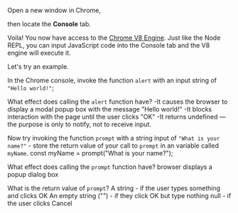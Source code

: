 Open a new window in Chrome,

then locate the **Console** tab.

Voila! You now have access to the [Chrome V8 Engine](https://www.cloudflare.com/en-gb/learning/serverless/glossary/what-is-chrome-v8/).
Just like the Node REPL, you can input JavaScript code into the Console tab and the V8 engine will execute it.

Let's try an example.

In the Chrome console,
invoke the function `alert` with an input string of `"Hello world!"`;

What effect does calling the `alert` function have?
    -It causes the browser to display a modal popup box with the message "Hello world!"
    -It blocks interaction with the page until the user clicks "OK"
    -It returns undefined — the purpose is only to notify, not to receive input.

Now try invoking the function `prompt` with a string input of `"What is your name?"` - store the return value of your call to `prompt` in an variable called `myName`.
const myName = prompt("What is your name?");


What effect does calling the `prompt` function have?
browser displays a popup dialog box

What is the return value of `prompt`?
    A string - if the user types something and clicks OK
    An empty string ("") - if they click OK but type nothing
    null - if the user clicks Cancel
